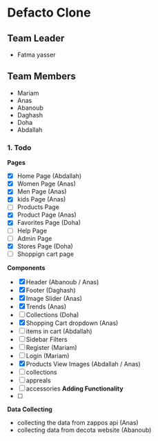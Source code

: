 # Defacto Clone
## Team Leader
- Fatma yasser

## Team Members
- Mariam
- Anas
- Abanoub
- Daghash 
- Doha
- Abdallah

### 1. Todo

**Pages**
- [x] Home Page  (Abdallah)
- [x] Women Page (Anas)
- [x] Men Page (Anas)
- [x] kids Page (Anas)
- [ ] Products Page
- [x] Product Page  (Anas)
- [x] Favorites Page (Doha)
- [ ] Help Page
- [ ] Admin Page
- [x] Stores Page (Doha)
- [ ] Shoppign cart page

**Components**
- [x] Header (Abanoub / Anas)
- [x] Footer (Daghash)
- [x] Image Slider (Anas)
- [x] Trends  (Anas)
- [ ] Collections   (Doha)
- [x] Shopping Cart dropdown (Anas)
- [ ] items in cart  (Abdallah)  
- [ ] Sidebar Filters
- [ ] Register (Mariam)
- [ ] Login   (Mariam)
- [x] Products View Images (Abdallah / Anas)
- [ ] collections
- [ ] appreals
- [ ] accessories
**Adding Functionality**
- [ ]
**Data Collecting**
- collecting the data from zappos api  (Anas)
- collecting data from decota website  (Abanoub)